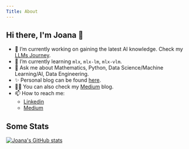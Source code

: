 ```yaml
---
Title: About
---
```


## Hi there, I'm Joana 👋

- 🔭 I’m currently working on gaining the latest AI knowledge. Check my [LLMs Journey](https://github.com/JoeJoe1313/LLMs-Journey).
- 🌱 I’m currently learning `mlx`, `mlx-lm`, `mlx-vlm`.
- 💬 Ask me about Mathematics, Python, Data Science/Machine Learning/AI, Data Engineering.
- ✨ Personal blog can be found [here](https://joejoe1313.github.io).
- 👩‍💻 You can also check my [Medium](https://medium.com/@levchevajoana) blog.
- 📫 How to reach me:
    - [Linkedin](https://www.linkedin.com/in/joana-levtcheva-479844164/)
    - [Medium](https://medium.com/@levchevajoana)
 
## Some Stats

[![Joana's GitHub stats](https://github-readme-stats.vercel.app/api?username=JoeJoe1313&hide_rank=true)](https://github.com/anuraghazra/github-readme-stats)

